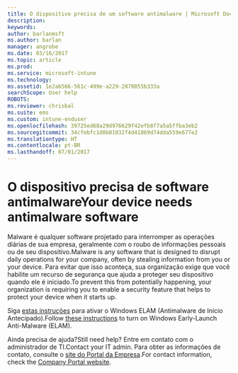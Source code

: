 ```yaml
---
title: O dispositivo precisa de um software antimalware | Microsoft Docs
description: 
keywords: 
author: barlanmsft
ms.author: barlan
manager: angrobe
ms.date: 03/16/2017
ms.topic: article
ms.prod: 
ms.service: microsoft-intune
ms.technology: 
ms.assetid: 1e2ab566-561c-499e-a229-2870055b333a
searchScope: User help
ROBOTS: 
ms.reviewer: chrisbal
ms.suite: ems
ms.custom: intune-enduser
ms.openlocfilehash: 39725ed68a29d976629f42efb8f7a5a5ffba3eb2
ms.sourcegitcommit: 34cfebfc1d8b81032f4d41869d74dda559e677e2
ms.translationtype: HT
ms.contentlocale: pt-BR
ms.lasthandoff: 07/01/2017
---
```

# <span data-ttu-id="c00bc-102">O dispositivo precisa de software antimalware</span><span class="sxs-lookup"><span data-stu-id="c00bc-102">Your device needs antimalware software</span></span>
<a id="your-device-needs-antimalware-software" class="xliff"></a>

<span data-ttu-id="c00bc-103">Malware é qualquer software projetado para interromper as operações diárias de sua empresa, geralmente com o roubo de informações pessoais ou de seu dispositivo.</span><span class="sxs-lookup"><span data-stu-id="c00bc-103">Malware is any software that is designed to disrupt daily operations for your company, often by stealing information from you or your device.</span></span> <span data-ttu-id="c00bc-104">Para evitar que isso aconteça, sua organização exige que você habilite um recurso de segurança que ajuda a proteger seu dispositivo quando ele é iniciado.</span><span class="sxs-lookup"><span data-stu-id="c00bc-104">To prevent this from potentially happening, your organization is requiring you to enable a security feature that helps to protect your device when it starts up.</span></span>

<span data-ttu-id="c00bc-105">Siga [estas instruções](https://gallery.technet.microsoft.com/How-to-turn-on-Early-84552ec5) para ativar o Windows ELAM (Antimalware de Início Antecipado).</span><span class="sxs-lookup"><span data-stu-id="c00bc-105">Follow [these instructions](https://gallery.technet.microsoft.com/How-to-turn-on-Early-84552ec5) to turn on Windows Early-Launch Anti-Malware (ELAM).</span></span>

<span data-ttu-id="c00bc-106">Ainda precisa de ajuda?</span><span class="sxs-lookup"><span data-stu-id="c00bc-106">Still need help?</span></span> <span data-ttu-id="c00bc-107">Entre em contato com o administrador de TI.</span><span class="sxs-lookup"><span data-stu-id="c00bc-107">Contact your IT admin.</span></span> <span data-ttu-id="c00bc-108">Para obter as informações de contato, consulte o [site do Portal da Empresa](http://portal.manage.microsoft.com).</span><span class="sxs-lookup"><span data-stu-id="c00bc-108">For contact information, check the [Company Portal website](http://portal.manage.microsoft.com).</span></span>
